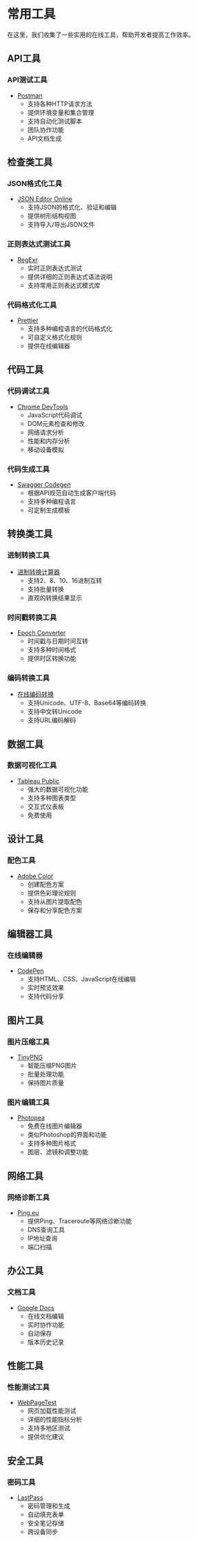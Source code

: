 # 常用工具

在这里，我们收集了一些实用的在线工具，帮助开发者提高工作效率。

## API工具

### API测试工具
- [Postman](https://www.postman.com/)
  - 支持各种HTTP请求方法
  - 提供环境变量和集合管理
  - 支持自动化测试脚本
  - 团队协作功能
  - API文档生成

## 检查类工具

### JSON格式化工具
- [JSON Editor Online](https://jsoneditoronline.org/)
  - 支持JSON的格式化、验证和编辑
  - 提供树形结构视图
  - 支持导入/导出JSON文件

### 正则表达式测试工具
- [RegExr](https://regexr.com/)
  - 实时正则表达式测试
  - 提供详细的正则表达式语法说明
  - 支持常用正则表达式模式库

### 代码格式化工具
- [Prettier](https://prettier.io/playground/)
  - 支持多种编程语言的代码格式化
  - 可自定义格式化规则
  - 提供在线编辑器

## 代码工具

### 代码调试工具
- [Chrome DevTools](https://developers.google.com/web/tools/chrome-devtools)
  - JavaScript代码调试
  - DOM元素检查和修改
  - 网络请求分析
  - 性能和内存分析
  - 移动设备模拟

### 代码生成工具
- [Swagger Codegen](https://swagger.io/tools/swagger-codegen/)
  - 根据API规范自动生成客户端代码
  - 支持多种编程语言
  - 可定制生成模板

## 转换类工具

### 进制转换工具
- [进制转换计算器](https://tool.lu/hexconvert/)
  - 支持2、8、10、16进制互转
  - 支持批量转换
  - 直观的转换结果显示

### 时间戳转换工具
- [Epoch Converter](https://www.epochconverter.com/)
  - 时间戳与日期时间互转
  - 支持多种时间格式
  - 提供时区转换功能

### 编码转换工具
- [在线编码转换](https://tool.chinaz.com/tools/unicode.aspx)
  - 支持Unicode、UTF-8、Base64等编码转换
  - 支持中文转Unicode
  - 支持URL编码解码

## 数据工具

### 数据可视化工具
- [Tableau Public](https://public.tableau.com/)
  - 强大的数据可视化功能
  - 支持多种图表类型
  - 交互式仪表板
  - 免费使用

## 设计工具

### 配色工具
- [Adobe Color](https://color.adobe.com/)
  - 创建配色方案
  - 提供色彩理论规则
  - 支持从图片提取配色
  - 保存和分享配色方案

## 编辑器工具

### 在线编辑器
- [CodePen](https://codepen.io/)
  - 支持HTML、CSS、JavaScript在线编辑
  - 实时预览效果
  - 支持代码分享

## 图片工具

### 图片压缩工具
- [TinyPNG](https://tinypng.com/)
  - 智能压缩PNG图片
  - 批量处理功能
  - 保持图片质量

### 图片编辑工具
- [Photopea](https://www.photopea.com/)
  - 免费在线图片编辑器
  - 类似Photoshop的界面和功能
  - 支持多种图片格式
  - 图层、滤镜和调整功能

## 网络工具

### 网络诊断工具
- [Ping.eu](https://ping.eu/)
  - 提供Ping、Traceroute等网络诊断功能
  - DNS查询工具
  - IP地址查询
  - 端口扫描

## 办公工具

### 文档工具
- [Google Docs](https://docs.google.com/)
  - 在线文档编辑
  - 实时协作功能
  - 自动保存
  - 版本历史记录

## 性能工具

### 性能测试工具
- [WebPageTest](https://www.webpagetest.org/)
  - 网页加载性能测试
  - 详细的性能指标分析
  - 支持多地区测试
  - 提供优化建议

## 安全工具

### 密码工具
- [LastPass](https://www.lastpass.com/)
  - 密码管理和生成
  - 自动填充表单
  - 安全笔记存储
  - 跨设备同步
